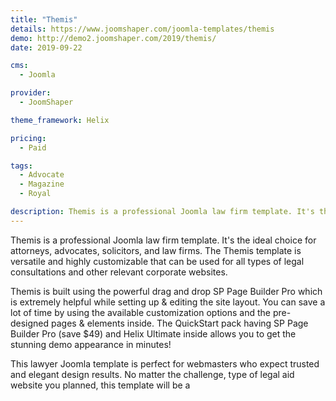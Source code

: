 ```yaml
---
title: "Themis"
details: https://www.joomshaper.com/joomla-templates/themis
demo: http://demo2.joomshaper.com/2019/themis/
date: 2019-09-22

cms: 
  - Joomla

provider:
  - JoomShaper

theme_framework: Helix

pricing:
  - Paid

tags:
  - Advocate
  - Magazine
  - Royal

description: Themis is a professional Joomla law firm template. It's the ideal choice for attorneys, advocates, solicitors, and law firms. The Themis template is versatile and highly customizable that can be used for all types of legal consultations and other relevant corporate websites.
---
```


Themis is a professional Joomla law firm template. It's the ideal choice for attorneys, advocates, solicitors, and law firms. The Themis template is versatile and highly customizable that can be used for all types of legal consultations and other relevant corporate websites.

Themis is built using the powerful drag and drop SP Page Builder Pro which is extremely helpful while setting up & editing the site layout. You can save a lot of time by using the available customization options and the pre-designed pages & elements inside. The QuickStart pack having SP Page Builder Pro (save \$49) and Helix Ultimate inside allows you to get the stunning demo appearance in minutes!

This lawyer Joomla template is perfect for webmasters who expect trusted and elegant design results. No matter the challenge, type of legal aid website you planned, this template will be a
